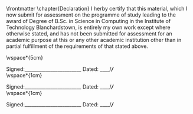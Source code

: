 \frontmatter 
\chapter{Declaration}
 I herby certify that this material, which I now submit for assessment on the programme of study leading to the award of
 Degree of B.Sc. in Science in Computing
 in the Institute of Technology Blanchardstown, is entirely my own work except where otherwise stated, and has not been submitted for assessment for an academic purpose at this or any other academic institution other than in partial fulfillment of the requirements of that stated above.

<!-- use LaTeX to add some vertical space -->

\vspace*{5cm}


Signed:________________________		Dated: ____/_____/_____  
\vspace*{1cm}
    
Signed:________________________		Dated: ____/_____/_____   
\vspace*{1cm}
   
Signed:________________________		Dated: ____/_____/_____